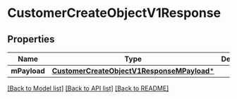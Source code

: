 # CustomerCreateObjectV1Response

## Properties
Name | Type | Description | Notes
------------ | ------------- | ------------- | -------------
**mPayload** | [**CustomerCreateObjectV1ResponseMPayload***](CustomerCreateObjectV1ResponseMPayload.md) |  | 

[[Back to Model list]](../README.md#documentation-for-models) [[Back to API list]](../README.md#documentation-for-api-endpoints) [[Back to README]](../README.md)


